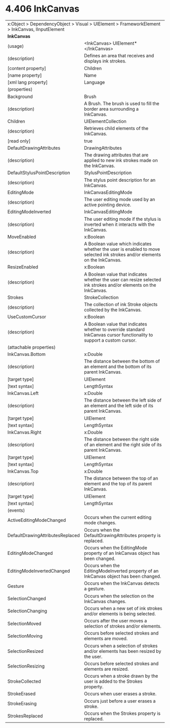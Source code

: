 <html dir="LTR" xmlns:mshelp="http://msdn.microsoft.com/mshelp" xmlns:ddue="http://ddue.schemas.microsoft.com/authoring/2003/5" xmlns:xlink="http://www.w3.org/1999/xlink" xmlns:tool="http://www.microsoft.com/tooltip">

<body>
 <input type="hidden" id="userDataCache" class="userDataStyle">
 <input type="hidden" id="hiddenScrollOffset">
 <img id="dropDownImage" style="display:none; height:0; width:0;" src="../local/drpdown.gif">
 <img id="dropDownHoverImage" style="display:none; height:0; width:0;" src="../local/drpdown_orange.gif">
 <img id="collapseImage" style="display:none; height:0; width:0;" src="../local/collapse.gif">
 <img id="expandImage" style="display:none; height:0; width:0;" src="../local/exp.gif">
 <img id="collapseAllImage" style="display:none; height:0; width:0;" src="../local/collall.gif">
 <img id="expandAllImage" style="display:none; height:0; width:0;" src="../local/expall.gif">
 <img id="copyImage" style="display:none; height:0; width:0;" src="../local/copycode.gif">
 <img id="copyHoverImage" style="display:none; height:0; width:0;" src="../local/copycodeHighlight.gif">
 <div id="header"><h1 class="heading">4.406 InkCanvas</h1></div>

 <div id="mainSection">
 <div id="mainBody">
 <div id="allHistory" class="saveHistory" onsave="saveAll()" onload="loadAll()"></div>
 <p xmlns:wsd="http://wsdev.schemas.microsoft.com/authoring/2008/2" xmlns:msxsl="urn:schemas-microsoft-com:xslt" xmlns:script="urn:script" xmlns:build="urn:build">
 </p>
 <div id="sectionSection0" class="section" name="collapseableSection">
 <content xmlns="http://ddue.schemas.microsoft.com/authoring/2003/5" xmlns:wsd="http://wsdev.schemas.microsoft.com/authoring/2008/2" xmlns:msxsl="urn:schemas-microsoft-com:xslt" xmlns:script="urn:script" xmlns:build="urn:build">
 </content>
 </div>
 <div id="sectionSection1" class="section" name="collapseableSection">
 <content xmlns="http://ddue.schemas.microsoft.com/authoring/2003/5" xmlns:wsd="http://wsdev.schemas.microsoft.com/authoring/2008/2" xmlns:msxsl="urn:schemas-microsoft-com:xslt" xmlns:script="urn:script" xmlns:build="urn:build">
 <table class="ProtocolAuthoredTable" xmlns="">
 <tr><td colspan="2">
<mshelp:link keywords="c0d383e4-fcdb-4546-a06b-81c262fe2a5e" tabindex="0">x:Object</mshelp:link> &gt; <mshelp:link keywords="44a6e58f-41e0-4602-b1d2-75a9b44a5acb" tabindex="0">DependencyObject</mshelp:link> &gt; <mshelp:link keywords="82181055-95e9-48f6-8418-1382babf6875" tabindex="0">Visual</mshelp:link> &gt; <mshelp:link keywords="5056f552-62cc-4de5-b7eb-180ebad72633" tabindex="0">UIElement</mshelp:link> &gt; <mshelp:link keywords="f80d4df2-08f5-4cbb-9a5e-f99fab120062" tabindex="0">FrameworkElement</mshelp:link> &gt; <mshelp:link keywords="88e0c3c7-a5b9-4eeb-aeec-b6946d48402b" tabindex="0">InkCanvas</mshelp:link>, <mshelp:link keywords="1ee43d58-7eb2-43cc-a23e-03101c2a1ef0" tabindex="0">IInputElement</mshelp:link> </td>
 </tr>
 <tr><td colspan="2">
 <b>InkCanvas</b> </td>
 </tr>
 <tr><td><div class="indent0">(usage)</div></td>
 <td>&lt;InkCanvas&gt; <mshelp:link keywords="5056f552-62cc-4de5-b7eb-180ebad72633" tabindex="0">UIElement</mshelp:link>* &lt;/InkCanvas&gt;</td>
 </tr>
 <tr><td><div class="indent0">(description)</div></td>
 <td>Defines an area that receives and displays ink strokes.</td>
 </tr>
 <tr><td><div class="indent0">[content property]</div></td>
 <td><mshelp:link keywords="88e0c3c7-a5b9-4eeb-aeec-b6946d48402b" tabindex="0">Children</mshelp:link></td>
 </tr>
 <tr><td><div class="indent0">[name property]</div></td>
 <td><mshelp:link keywords="f80d4df2-08f5-4cbb-9a5e-f99fab120062" tabindex="0">Name</mshelp:link></td>
 </tr>
 <tr><td><div class="indent0">[xml lang property]</div></td>
 <td><mshelp:link keywords="f80d4df2-08f5-4cbb-9a5e-f99fab120062" tabindex="0">Language</mshelp:link></td>
 </tr>
 <tr><td><div class="indent0">(properties)</div></td>
 <td></td>
 </tr>
 <tr><td><div class="indent2">Background</div></td>
 <td><mshelp:link keywords="ead6b659-5396-4645-ae34-3aea9fd1c88e" tabindex="0">Brush</mshelp:link></td>
 </tr>
 <tr><td><div class="indent4">(description)</div></td>
 <td>A Brush. The brush is used to fill the border area surrounding a InkCanvas.</td>
 </tr>
 <tr><td><div class="indent2">Children</div></td>
 <td><mshelp:link keywords="e3483505-5d96-4b66-a0e3-563e15379eb8" tabindex="0">UIElementCollection</mshelp:link></td>
 </tr>
 <tr><td><div class="indent4">(description)</div></td>
 <td>Retrieves child elements of the InkCanvas.</td>
 </tr>
 <tr><td><div class="indent4">[read only]</div></td>
 <td>true</td>
 </tr>
 <tr><td><div class="indent2">DefaultDrawingAttributes</div></td>
 <td><mshelp:link keywords="acb326ef-7e66-4c00-bf94-49acb61c39e8" tabindex="0">DrawingAttributes</mshelp:link></td>
 </tr>
 <tr><td><div class="indent4">(description)</div></td>
 <td>The drawing attributes that are applied to new ink strokes made on the InkCanvas.</td>
 </tr>
 <tr><td><div class="indent2">DefaultStylusPointDescription</div></td>
 <td><mshelp:link keywords="802f56fa-660f-40b7-bcb6-a3ff84bb46d3" tabindex="0">StylusPointDescription</mshelp:link></td>
 </tr>
 <tr><td><div class="indent4">(description)</div></td>
 <td>The stylus point description for an InkCanvas.</td>
 </tr>
 <tr><td><div class="indent2">EditingMode</div></td>
 <td><mshelp:link keywords="2d305cc7-e9f8-4e02-8c19-cb097f0ac650" tabindex="0">InkCanvasEditingMode</mshelp:link></td>
 </tr>
 <tr><td><div class="indent4">(description)</div></td>
 <td>The user editing mode used by an active pointing device.</td>
 </tr>
 <tr><td><div class="indent2">EditingModeInverted</div></td>
 <td><mshelp:link keywords="2d305cc7-e9f8-4e02-8c19-cb097f0ac650" tabindex="0">InkCanvasEditingMode</mshelp:link></td>
 </tr>
 <tr><td><div class="indent4">(description)</div></td>
 <td>The user editing mode if the stylus is inverted when it interacts with the InkCanvas.</td>
 </tr>
 <tr><td><div class="indent2">MoveEnabled</div></td>
 <td><mshelp:link keywords="c4ef5482-3a69-411e-bd77-93ce44c968a9" tabindex="0">x:Boolean</mshelp:link></td>
 </tr>
 <tr><td><div class="indent4">(description)</div></td>
 <td>A Boolean value which indicates whether the user is enabled to move selected ink strokes and/or elements on the InkCanvas.</td>
 </tr>
 <tr><td><div class="indent2">ResizeEnabled</div></td>
 <td><mshelp:link keywords="c4ef5482-3a69-411e-bd77-93ce44c968a9" tabindex="0">x:Boolean</mshelp:link></td>
 </tr>
 <tr><td><div class="indent4">(description)</div></td>
 <td>A Boolean value that indicates whether the user can resize selected ink strokes and/or elements on the InkCanvas.</td>
 </tr>
 <tr><td><div class="indent2">Strokes</div></td>
 <td><mshelp:link keywords="5f343a20-8119-48dc-be5a-2b4bea3b0929" tabindex="0">StrokeCollection</mshelp:link></td>
 </tr>
 <tr><td><div class="indent4">(description)</div></td>
 <td>The collection of ink Stroke objects collected by the InkCanvas.</td>
 </tr>
 <tr><td><div class="indent2">UseCustomCursor</div></td>
 <td><mshelp:link keywords="c4ef5482-3a69-411e-bd77-93ce44c968a9" tabindex="0">x:Boolean</mshelp:link></td>
 </tr>
 <tr><td><div class="indent4">(description)</div></td>
 <td>A Boolean value that indicates whether to override standard InkCanvas cursor functionality to support a custom cursor.</td>
 </tr>
 <tr><td><div class="indent0">(attachable properties)</div></td>
 <td></td>
 </tr>
 <tr><td><div class="indent2">InkCanvas.Bottom</div></td>
 <td><mshelp:link keywords="19251929-7346-482e-8521-cd221205d449" tabindex="0">x:Double</mshelp:link></td>
 </tr>
 <tr><td><div class="indent4">(description)</div></td>
 <td>The distance between the bottom of an element and the bottom of its parent InkCanvas.</td>
 </tr>
 <tr><td><div class="indent4">[target type]</div></td>
 <td><mshelp:link keywords="5056f552-62cc-4de5-b7eb-180ebad72633" tabindex="0">UIElement</mshelp:link></td>
 </tr>
 <tr><td><div class="indent4">[text syntax]</div></td>
 <td><mshelp:link keywords="d2cf0b44-f5c0-490d-bb5b-4aaf05b8ef21" tabindex="0">LengthSyntax</mshelp:link></td>
 </tr>
 <tr><td><div class="indent2">InkCanvas.Left</div></td>
 <td><mshelp:link keywords="19251929-7346-482e-8521-cd221205d449" tabindex="0">x:Double</mshelp:link></td>
 </tr>
 <tr><td><div class="indent4">(description)</div></td>
 <td>The distance between the left side of an element and the left side of its parent InkCanvas.</td>
 </tr>
 <tr><td><div class="indent4">[target type]</div></td>
 <td><mshelp:link keywords="5056f552-62cc-4de5-b7eb-180ebad72633" tabindex="0">UIElement</mshelp:link></td>
 </tr>
 <tr><td><div class="indent4">[text syntax]</div></td>
 <td><mshelp:link keywords="d2cf0b44-f5c0-490d-bb5b-4aaf05b8ef21" tabindex="0">LengthSyntax</mshelp:link></td>
 </tr>
 <tr><td><div class="indent2">InkCanvas.Right</div></td>
 <td><mshelp:link keywords="19251929-7346-482e-8521-cd221205d449" tabindex="0">x:Double</mshelp:link></td>
 </tr>
 <tr><td><div class="indent4">(description)</div></td>
 <td>The distance between the right side of an element and the right side of its parent InkCanvas.</td>
 </tr>
 <tr><td><div class="indent4">[target type]</div></td>
 <td><mshelp:link keywords="5056f552-62cc-4de5-b7eb-180ebad72633" tabindex="0">UIElement</mshelp:link></td>
 </tr>
 <tr><td><div class="indent4">[text syntax]</div></td>
 <td><mshelp:link keywords="d2cf0b44-f5c0-490d-bb5b-4aaf05b8ef21" tabindex="0">LengthSyntax</mshelp:link></td>
 </tr>
 <tr><td><div class="indent2">InkCanvas.Top</div></td>
 <td><mshelp:link keywords="19251929-7346-482e-8521-cd221205d449" tabindex="0">x:Double</mshelp:link></td>
 </tr>
 <tr><td><div class="indent4">(description)</div></td>
 <td>The distance between the top of an element and the top of its parent InkCanvas.</td>
 </tr>
 <tr><td><div class="indent4">[target type]</div></td>
 <td><mshelp:link keywords="5056f552-62cc-4de5-b7eb-180ebad72633" tabindex="0">UIElement</mshelp:link></td>
 </tr>
 <tr><td><div class="indent4">[text syntax]</div></td>
 <td><mshelp:link keywords="d2cf0b44-f5c0-490d-bb5b-4aaf05b8ef21" tabindex="0">LengthSyntax</mshelp:link></td>
 </tr>
 <tr><td><div class="indent0">(events)</div></td>
 <td></td>
 </tr>
 <tr><td><div class="indent2">ActiveEditingModeChanged</div></td>
 <td>Occurs when the current editing mode changes.</td>
 </tr>
 <tr><td><div class="indent2">DefaultDrawingAttributesReplaced</div></td>
 <td>Occurs when the DefaultDrawingAttributes property is replaced.</td>
 </tr>
 <tr><td><div class="indent2">EditingModeChanged</div></td>
 <td>Occurs when the EditingMode property of an InkCanvas object has been changed.</td>
 </tr>
 <tr><td><div class="indent2">EditingModeInvertedChanged</div></td>
 <td>Occurs when the EditingModeInverted property of an InkCanvas object has been changed.</td>
 </tr>
 <tr><td><div class="indent2">Gesture</div></td>
 <td>Occurs when the InkCanvas detects a gesture.</td>
 </tr>
 <tr><td><div class="indent2">SelectionChanged</div></td>
 <td>Occurs when the selection on the InkCanvas changes.</td>
 </tr>
 <tr><td><div class="indent2">SelectionChanging</div></td>
 <td>Occurs when a new set of ink strokes and/or elements is being selected.</td>
 </tr>
 <tr><td><div class="indent2">SelectionMoved</div></td>
 <td>Occurs after the user moves a selection of strokes and/or elements.</td>
 </tr>
 <tr><td><div class="indent2">SelectionMoving</div></td>
 <td>Occurs before selected strokes and elements are moved.</td>
 </tr>
 <tr><td><div class="indent2">SelectionResized</div></td>
 <td>Occurs when a selection of strokes and/or elements has been resized by the user.</td>
 </tr>
 <tr><td><div class="indent2">SelectionResizing</div></td>
 <td>Occurs before selected strokes and elements are resized.</td>
 </tr>
 <tr><td><div class="indent2">StrokeCollected</div></td>
 <td>Occurs when a stroke drawn by the user is added to the Strokes property.</td>
 </tr>
 <tr><td><div class="indent2">StrokeErased</div></td>
 <td>Occurs when user erases a stroke.</td>
 </tr>
 <tr><td><div class="indent2">StrokeErasing</div></td>
 <td>Occurs just before a user erases a stroke.</td>
 </tr>
 <tr><td><div class="indent2">StrokesReplaced</div></td>
 <td>Occurs when the Strokes property is replaced.</td>
 </tr>
</table>
 </content>
 </div>
 <!--[if gte IE 5]>
 <tool:tip element="languageFilterToolTip" avoidmouse="false"/>
 <![endif]-->
 </div>
 <a name="feedback"></a><span></span>
 </div>
</body></html>
